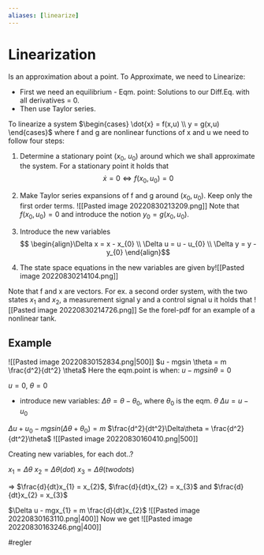```yaml
---
aliases: [linearize]
---
```


# Linearization
Is an approximation about a point.
To Approximate, we need to Linearize:
- First we need an equilibrium
		- Eqm. point: Solutions to our Diff.Eq. with all derivatives = 0.
- Then use Taylor series.

To linearize a system 
$\begin{cases} \dot{x} = f(x,u) \\ y = g(x,u) \end{cases}$
where f and g are nonlinear functions of x and u we need to follow four steps:

1) Determine a stationary point ($x_0$, $u_0$) around which we shall approximate the system. For a stationary point it holds that $$\dot{x}=0 \Leftrightarrow f(x_{0},u_0)= 0$$
2) Make Taylor series expansions of f and g around $(x_0,u_0)$. Keep only the first order terms. ![[Pasted image 20220830213209.png]]
Note that $f(x_0,u_{0}) = 0$ and introduce the notion $y_{0}= g(x_0,u_0)$.

3) Introduce the new variables $$ \begin{align}\Delta x = x - x_{0} \\ \Delta u = u - u_{0} \\ \Delta y = y - y_{0} \end{align}$$
4) The state space equations in the new variables are given by![[Pasted image 20220830214104.png]]

Note that f and x are vectors. For ex. a second order system, with the two states $x_1$ and $x_2$, a measurement signal y and a control signal u it holds that
![[Pasted image 20220830214726.png]]
Se the forel-pdf for an example of a nonlinear tank.

## Example
![[Pasted image 20220830152834.png|500]]
$u - mgsin \theta = m \frac{d^2}{dt^2} \theta$
Here the eqm.point is when:
 $u - mgsin \theta = 0$

$u = 0$, $\theta = 0$
- introduce new variables:
		$\Delta \theta = \theta - \theta_0$, where $\theta_{0}$ is the eqm. $\theta$
		$\Delta u = u - u_{0}$

$\Delta u + u_{0} - mgsin(\Delta \theta + \theta_{0}) = m$
$\frac{d^2}{dt^2}\Delta\theta = \frac{d^2}{dt^2}\theta$
![[Pasted image 20220830160410.png|500]]

Creating new variables, for each dot..?

$x_1 = \Delta \theta$
$x_{2} = \Delta \theta(dot)$
$x_{3}= \Delta \theta (two dots)$

$\Rightarrow$  $\frac{d}{dt}x_{1} = x_{2}$, 
$\frac{d}{dt}x_{2} = x_{3}$ 
and $\frac{d}{dt}x_{2} = x_{3}$

$\Delta u - mgx_{1} = m \frac{d}{dt}x_{2}$
![[Pasted image 20220830163110.png|400]]
Now we get
![[Pasted image 20220830163246.png|400]]

#regler 